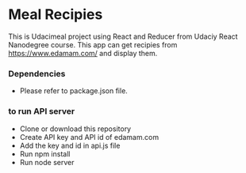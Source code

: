 # Meal Recipies

This is Udacimeal project using React and Reducer from Udaciy React Nanodegree course. This app can get recipies from https://www.edamam.com/ and display them. 

### Dependencies
- Please refer to package.json file. 

### to run API server
  - Clone or download this repository 
  - Create API key and API id of edamam.com
  - Add the key and id in api.js file
  - Run  npm install
  - Run  node server
  



  
